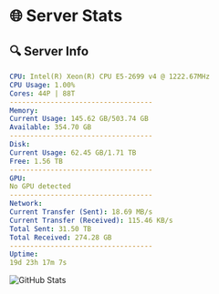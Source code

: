 # 🌐 Server Stats
## 🔍 Server Info
```yaml
CPU: Intel(R) Xeon(R) CPU E5-2699 v4 @ 1222.67MHz
CPU Usage: 1.00%
Cores: 44P | 88T
-----------------------------------
Memory:
Current Usage: 145.62 GB/503.74 GB
Available: 354.70 GB
-----------------------------------
Disk:
Current Usage: 62.45 GB/1.71 TB
Free: 1.56 TB
-----------------------------------
GPU:
No GPU detected
-----------------------------------
Network:
Current Transfer (Sent): 18.69 MB/s
Current Transfer (Received): 115.46 KB/s
Total Sent: 31.50 TB
Total Received: 274.28 GB
-----------------------------------
Uptime:
19d 23h 17m 7s
```
![GitHub Stats](https://img.shields.io/badge/Updated-2025-03-27_20:39:56-blue)